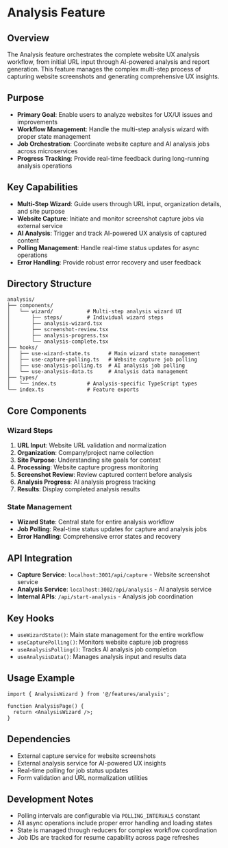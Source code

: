 # Analysis Feature

## Overview
The Analysis feature orchestrates the complete website UX analysis workflow, from initial URL input through AI-powered analysis and report generation. This feature manages the complex multi-step process of capturing website screenshots and generating comprehensive UX insights.

## Purpose
- **Primary Goal**: Enable users to analyze websites for UX/UI issues and improvements
- **Workflow Management**: Handle the multi-step analysis wizard with proper state management
- **Job Orchestration**: Coordinate website capture and AI analysis jobs across microservices
- **Progress Tracking**: Provide real-time feedback during long-running analysis operations

## Key Capabilities
- **Multi-Step Wizard**: Guide users through URL input, organization details, and site purpose
- **Website Capture**: Initiate and monitor screenshot capture jobs via external service
- **AI Analysis**: Trigger and track AI-powered UX analysis of captured content
- **Polling Management**: Handle real-time status updates for async operations
- **Error Handling**: Provide robust error recovery and user feedback

## Directory Structure
```
analysis/
├── components/
│   └── wizard/           # Multi-step analysis wizard UI
│       ├── steps/        # Individual wizard steps
│       ├── analysis-wizard.tsx
│       ├── screenshot-review.tsx
│       ├── analysis-progress.tsx
│       └── analysis-complete.tsx
├── hooks/
│   ├── use-wizard-state.ts      # Main wizard state management
│   ├── use-capture-polling.ts   # Website capture job polling
│   ├── use-analysis-polling.ts  # AI analysis job polling
│   └── use-analysis-data.ts     # Analysis data management
├── types/
│   └── index.ts          # Analysis-specific TypeScript types
└── index.ts              # Feature exports
```

## Core Components

### Wizard Steps
1. **URL Input**: Website URL validation and normalization
2. **Organization**: Company/project name collection
3. **Site Purpose**: Understanding site goals for context
4. **Processing**: Website capture progress monitoring
5. **Screenshot Review**: Review captured content before analysis
6. **Analysis Progress**: AI analysis progress tracking
7. **Results**: Display completed analysis results

### State Management
- **Wizard State**: Central state for entire analysis workflow
- **Job Polling**: Real-time status updates for capture and analysis jobs
- **Error Handling**: Comprehensive error states and recovery

## API Integration
- **Capture Service**: `localhost:3001/api/capture` - Website screenshot service
- **Analysis Service**: `localhost:3002/api/analysis` - AI analysis service
- **Internal APIs**: `/api/start-analysis` - Analysis job coordination

## Key Hooks
- `useWizardState()`: Main state management for the entire workflow
- `useCapturePolling()`: Monitors website capture job progress
- `useAnalysisPolling()`: Tracks AI analysis job completion
- `useAnalysisData()`: Manages analysis input and results data

## Usage Example
```tsx
import { AnalysisWizard } from '@/features/analysis';

function AnalysisPage() {
  return <AnalysisWizard />;
}
```

## Dependencies
- External capture service for website screenshots
- External analysis service for AI-powered UX insights
- Real-time polling for job status updates
- Form validation and URL normalization utilities

## Development Notes
- Polling intervals are configurable via `POLLING_INTERVALS` constant
- All async operations include proper error handling and loading states
- State is managed through reducers for complex workflow coordination
- Job IDs are tracked for resume capability across page refreshes
